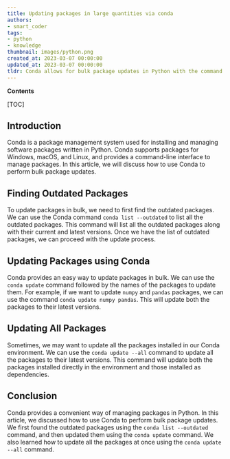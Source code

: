 ```yaml
---
title: Updating packages in large quantities via conda
authors:
- smart_coder
tags:
- python
- knowledge
thumbnail: images/python.png
created_at: 2023-03-07 00:00:00
updated_at: 2023-03-07 00:00:00
tldr: Conda allows for bulk package updates in Python with the command `conda update --all`.
---
```


**Contents**

[TOC]

Introduction
------------
Conda is a package management system used for installing and managing software packages written in Python. Conda supports packages for Windows, macOS, and Linux, and provides a command-line interface to manage packages. In this article, we will discuss how to use Conda to perform bulk package updates.

Finding Outdated Packages
--------------------------
To update packages in bulk, we need to first find the outdated packages. We can use the Conda command `conda list --outdated` to list all the outdated packages. This command will list all the outdated packages along with their current and latest versions. Once we have the list of outdated packages, we can proceed with the update process.

Updating Packages using Conda
------------------------------
Conda provides an easy way to update packages in bulk. We can use the `conda update` command followed by the names of the packages to update them. For example, if we want to update `numpy` and `pandas` packages, we can use the command `conda update numpy pandas`. This will update both the packages to their latest versions.

Updating All Packages
----------------------
Sometimes, we may want to update all the packages installed in our Conda environment. We can use the `conda update --all` command to update all the packages to their latest versions. This command will update both the packages installed directly in the environment and those installed as dependencies.

Conclusion
----------
Conda provides a convenient way of managing packages in Python. In this article, we discussed how to use Conda to perform bulk package updates. We first found the outdated packages using the `conda list --outdated` command, and then updated them using the `conda update` command. We also learned how to update all the packages at once using the `conda update --all` command.
